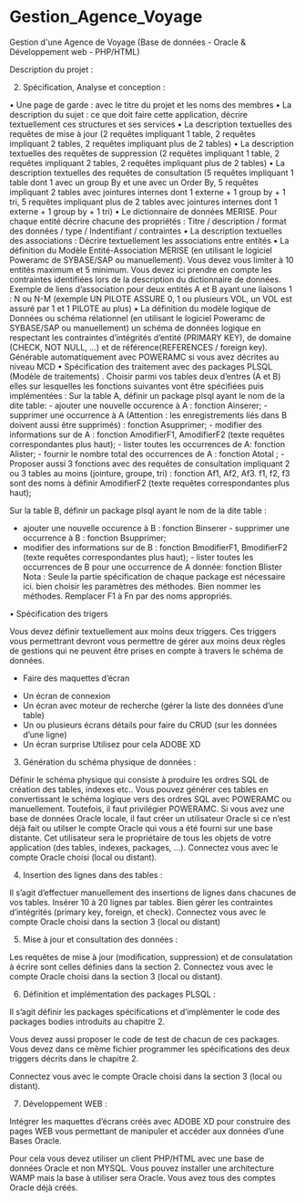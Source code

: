 # Gestion_Agence_Voyage
Gestion d'une Agence de Voyage (Base de données - Oracle &amp; Développement web - PHP/HTML)

Description du projet :

2. Spécification, Analyse et conception :

• Une page de garde : avec le titre du projet et les noms des membres 
• La description du sujet : ce que doit faire cette application, décrire textuellement ces structures et ses services 
• La description textuelles des requêtes de mise à jour (2 requêtes impliquant 1 table, 2 requêtes impliquant 2 tables, 2 requêtes impliquant plus de 2 tables) 
• La description textuelles des requêtes de suppression (2 requêtes impliquant 1 table, 2 requêtes impliquant 2 tables, 2 requêtes impliquant plus de 2 tables) 
• La description textuelles des requêtes de consultation (5 requêtes impliquant 1 table dont 1 avec un group By et une avec un Order By, 5 requêtes impliquant 2 tables avec jointures internes dont 1 externe + 1 group by + 1 tri, 5 requêtes impliquant plus de 2 tables avec jointures internes dont 1 externe + 1 group by + 1 tri) 
• Le dictionnaire de données MERISE. Pour chaque entité décrire chacune des propriétés : Titre / description / format des données / type / Indentifiant / contraintes 
• La description textuelles des associations : Décrire textuellement les associations entre entités 
• La définition du Modèle Entité-Association MERISE (en utilisant le logiciel Poweramc de SYBASE/SAP ou manuellement). Vous devez vous limiter à 10 entités maximum et 5 minimum. Vous devez ici prendre en compte les contraintes identifiées lors de la description du dictionnaire de données. Exemple de liens d’association pour deux entités A et B ayant une liaisons 1 : N ou N-M (exemple UN PILOTE ASSURE 0, 1 ou plusieurs VOL, un VOL est assuré par 1 et 1 PILOTE au plus) 
•  La définition du modèle logique de Données  ou schéma rélationnel (en utilisant le logiciel Poweramc de SYBASE/SAP ou manuellement) un schéma de données logique en respectant les contraintes d’intégrités  d’entité (PRIMARY KEY), de domaine (CHECK, NOT NULL, …) et de référence(REFERENCES / foreign key). Générable automatiquement avec POWERAMC si vous avez décrites au niveau MCD • Spécification des traitement avec des packages PLSQL (Modèle de traitements)  . Choisir parmi vos tables deux d’entres (A et B) elles sur lesquelles les fonctions suivantes vont être spécifiées puis implémentées : Sur la table A, définir un package plsql ayant le nom de la dite table:  - ajouter une nouvelle occurence à A : fonction Ainserer; - supprimer une occurrence à  A  (Attention : les enregistrements liés dans B doivent aussi être supprimés) : fonction Asupprimer; - modifier des informations sur de A : fonction AmodifierF1, AmodifierF2 (texte requêtes correspondantes plus haut);  -  lister toutes les occurrences de A: fonction Alister;  - fournir le nombre total des occurrences de A : fonction Atotal ;  - Proposer aussi 3 fonctions avec des requêtes de consultation impliquant 2 ou 3 tables au moins (jointure, groupe, tri) : fonction Af1, Af2, Af3. f1, f2, f3 sont des noms à définir AmodifierF2 (texte requêtes correspondantes plus haut); 
 
Sur la table B,  définir un package plsql ayant le nom de la dite table : 

 - ajouter une nouvelle occurence à B : fonction Binserer - supprimer une occurrence à  B  : fonction Bsupprimer; 
 - modifier des informations sur de B : fonction BmodifierF1, BmodifierF2 (texte requêtes correspondantes plus haut);  -  lister toutes les occurrences de B pour une occurrence de A donnée: fonction Blister Nota : Seule la partie spécification de chaque package est nécessaire ici. bien choisir les paramètres des méthodes. Bien nommer les méthodes. Remplacer F1 à Fn par des noms appropriés. 
 
 
• Spécification des trigers  
 
Vous devez définir textuellement aux moins deux triggers. Ces triggers vous permettrant devront vous permettre de gérer aux moins deux règles de gestions qui ne peuvent être prises en compte à travers le schéma de données. 
 
* Faire des maquettes d’écran 
- Un écran de connexion 
- Un écran avec moteur de recherche (gérer la liste des données d’une table)
- Un ou plusieurs écrans détails pour faire du CRUD (sur les données d’une ligne) 
- Un écran surprise Utilisez pour cela ADOBE XD 


3. Génération du schéma physique de données :

Définir le schéma physique qui consiste à produire les ordres SQL de création des tables, indexes etc.. Vous pouvez générer ces tables en convertissant le schéma logique vers des ordres SQL  avec POWERAMC ou manuellement. Toutefois, il faut privilégier POWERAMC. Si vous avez une base de données Oracle locale, il faut créer un utilisateur Oracle si ce n’est déjà fait ou utilser le compte Oracle qui vous a été fourni sur une base distante. Cet utilisateur sera le propriétaire de tous les objets de votre application (des tables, indexes, packages, ...). Connectez vous avec le compte Oracle choisi (local ou distant). 

4. Insertion des lignes dans des tables :

Il s’agit d’effectuer manuellement des insertions de lignes dans chacunes de vos tables. Insérer 10 à 20 lignes par tables. Bien gérer les contraintes d’intégrités (primary key, foreign, et check). Connectez vous avec le compte Oracle choisi dans la section 3 (local ou distant)

5. Mise à jour et consultation des données :

Les requêtes de mise à jour (modification, suppression) et de consulatation à écrire sont celles définies dans la section 2. Connectez vous avec le compte Oracle choisi dans la section 3 (local ou distant).

6. Définition et implémentation des packages PLSQL :

Il s’agit définir les packages spécifications et d’implémenter le code des packages bodies introduits au chapitre 2.  
 
Vous devez aussi proposer le code de test de chacun de ces packages. 
 Vous devez dans ce même fichier programmer les spécifications des deux triggers décrits dans le chapitre 2. 
 
Connectez vous avec le compte Oracle choisi dans la section 3 (local ou distant).   

7. Développement WEB :

Intégrer les maquettes d’écrans créés avec ADOBE XD pour construire des pages WEB vous permettant de manipuler et accéder aux données d’une Bases Oracle. 
 
Pour cela vous devez utiliser un client PHP/HTML avec une base de données Oracle et non MYSQL. Vous pouvez installer une architecture WAMP mais la base à utiliser sera Oracle. Vous avez tous des comptes Oracle déjà créés. 

